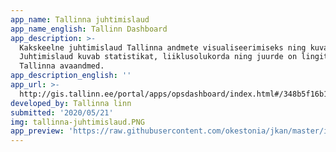 ```yaml
---
app_name: Tallinna juhtimislaud
app_name_english: Tallinn Dashboard
app_description: >-
  Kakskeelne juhtimislaud Tallinna andmete visualiseerimiseks ning kuvamiseks.
  Juhtimislaud kuvab statistikat, liiklusolukorda ning juurde on lingitud kõik
  Tallinna avaandmed.
app_description_english: ''
app_url: >-
  http://gis.tallinn.ee/portal/apps/opsdashboard/index.html#/348b5f16b1894c54a0c1c02069540ccf
developed_by: Tallinna linn
submitted: '2020/05/21'
img: tallinna-juhtimislaud.PNG
app_preview: 'https://raw.githubusercontent.com/okestonia/jkan/master/img/tallinna-juhtimislaud.PNG'
---
```

